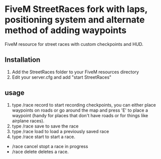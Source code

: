 # FiveM StreetRaces fork with laps, positioning system and alternate method of adding waypoints

FiveM resource for street races with custom checkpoints and HUD.

## Installation

1. Add the StreetRaces folder to your FiveM resources directory
2. Edit your server.cfg and add "start StreetRaces"

## usage

1. type /race record to start recording checkpoints, you can either place waypoints on roads or go around the map and press 'E' to place a waypoint (handy for places that don't have roads or for things like airplane races).
2. type /race save <name> to save the race
3. type /race load <name> to load a previously saved race
4. type /race start <laps> <join timeout> to start a race.

- /race cancel stopt a race in progress
- /race delete <name> deletes a race.
